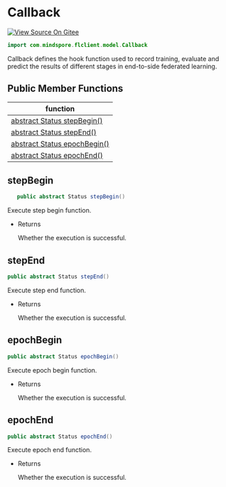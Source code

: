 # Callback

[![View Source On Gitee](https://mindspore-website.obs.cn-north-4.myhuaweicloud.com/website-images/r2.0/resource/_static/logo_source_en.png)](https://gitee.com/mindspore/docs/blob/r2.0/docs/federated/docs/source_en/java_api_callback.md)

```java
import com.mindspore.flclient.model.Callback
```

Callback defines the hook function used to record training, evaluate and predict the results of different stages in end-to-side federated learning.

## Public Member Functions

| function                    |
| -------------------------------- |
| [abstract Status stepBegin()](#stepbegin) |
| [abstract Status stepEnd()](#stepend)   |
| [abstract Status epochBegin()](#epochbegin) |
| [abstract Status epochEnd()](#epochend) |

## stepBegin

```java
   public abstract Status stepBegin()
```

Execute step begin function.

- Returns

  Whether the execution is successful.

## stepEnd

```java
public abstract Status stepEnd()
```

Execute step end function.

- Returns

  Whether the execution is successful.

## epochBegin

```java
public abstract Status epochBegin()
```

Execute epoch begin function.

- Returns

  Whether the execution is successful.

## epochEnd

```java
public abstract Status epochEnd()
```

Execute epoch end function.

- Returns

  Whether the execution is successful.
